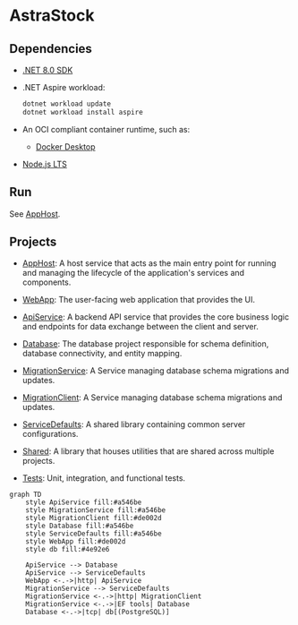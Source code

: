 # AstraStock

## Dependencies

- [.NET 8.0 SDK](https://dotnet.microsoft.com/en-us/download/dotnet/8.0)

- .NET Aspire workload:

  ```bash
  dotnet workload update
  dotnet workload install aspire
  ```

- An OCI compliant container runtime, such as:

  - [Docker Desktop](https://www.docker.com/products/docker-desktop)

- [Node.js LTS](https://nodejs.org/)

## Run

See [AppHost](AppHost/README.md).

## Projects

- [AppHost](AppHost/): A host service that acts as the main entry point for running and managing the lifecycle of the application's services and components.

- [WebApp](WebApp/): The user-facing web application that provides the UI.

- [ApiService](ApiService/): A backend API service that provides the core business logic and endpoints for data exchange between the client and server.

- [Database](Database/): The database project responsible for schema definition, database connectivity, and entity mapping.

- [MigrationService](MigrationServiceiService/): A Service managing database schema migrations and updates.

- [MigrationClient](MigrationServiceiService/Client/): A Service managing database schema migrations and updates.

- [ServiceDefaults](ServiceDefaults/): A shared library containing common server configurations.

- [Shared](Shared/): A library that houses utilities that are shared across multiple projects.

- [Tests](Tests/): Unit, integration, and functional tests.

```mermaid
graph TD
    style ApiService fill:#a546be
    style MigrationService fill:#a546be
    style MigrationClient fill:#de002d
    style Database fill:#a546be
    style ServiceDefaults fill:#a546be
    style WebApp fill:#de002d
    style db fill:#4e92e6
    
    ApiService --> Database
    ApiService --> ServiceDefaults
    WebApp <-.->|http| ApiService
    MigrationService --> ServiceDefaults
    MigrationService <-.->|http| MigrationClient
    MigrationService <-.->|EF tools| Database
    Database <-.->|tcp| db[(PostgreSQL)]
```
